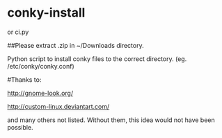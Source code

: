 # conky-install
or ci.py

##Please extract .zip in ~/Downloads directory.

Python script to install conky files to the correct directory. (eg.  /etc/conky/conky.conf)

#Thanks to:

http://gnome-look.org/

http://custom-linux.deviantart.com/

and many others not listed. Without them, this idea would not have been possible.
